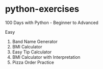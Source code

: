 # python-exercises
100 Days with Python - Beginner to Advanced

Easy
1. Band Name Generator
2. BMI Calculator
3. Easy Tip Calculator
4. BMI Calculator with Interpretation
5. Pizza Order Practice